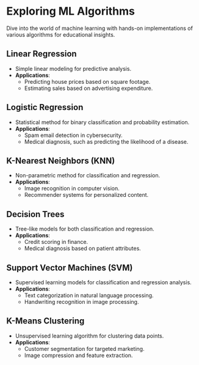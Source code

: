 # Exploring ML Algorithms

Dive into the world of machine learning with hands-on implementations of various algorithms for educational insights.

## Linear Regression

- Simple linear modeling for predictive analysis.
- **Applications**: 
  - Predicting house prices based on square footage.
  - Estimating sales based on advertising expenditure.

## Logistic Regression

- Statistical method for binary classification and probability estimation.
- **Applications**:
  - Spam email detection in cybersecurity.
  - Medical diagnosis, such as predicting the likelihood of a disease.

## K-Nearest Neighbors (KNN)

- Non-parametric method for classification and regression.
- **Applications**:
  - Image recognition in computer vision.
  - Recommender systems for personalized content.

## Decision Trees

- Tree-like models for both classification and regression.
- **Applications**:
  - Credit scoring in finance.
  - Medical diagnosis based on patient attributes.

## Support Vector Machines (SVM)

- Supervised learning models for classification and regression analysis.
- **Applications**:
  - Text categorization in natural language processing.
  - Handwriting recognition in image processing.

## K-Means Clustering

- Unsupervised learning algorithm for clustering data points.
- **Applications**:
  - Customer segmentation for targeted marketing.
  - Image compression and feature extraction.






